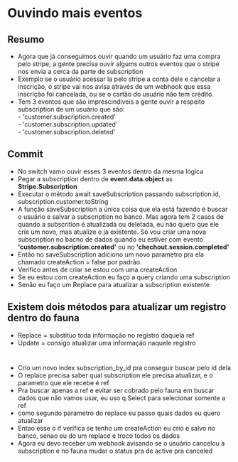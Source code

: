 # Ouvindo mais eventos

## Resumo
* Agora que já conseguimos ouvir quando um usuário faz uma compra pelo stripe, a gente precisa
ouvir algums outros eventos que o stripe nos envia a cerca da parte de subscription
* Exemplo se o usuário acessar la pelo stripe a conta dele e cancelar a inscrição, o stripe vai
nos avisa através de um webhook que essa inscrição foi cancelada, ou se o cartão do usuário não tem
crédito.
* Tem 3 eventos que são imprescindíveis a gente ouvir a respeito subscription de um usuário que são: <br>
      - 'customer.subscription.created' <br>
      - 'customer.subscription.updated' <br>
      - 'customer.subscription.deleted' <br>

## Commit
* No switch vamo ouvir esses 3 eventos dentro da mesma lógica
* Pegar a subscription dentro de <strong>event.data.object</strong> as <strong>Stripe.Subscription</strong>
* Executar o método await saveSubscription passando subscription.id, subscription.customer.toString
* A função saveSubscription a única coisa que ela está fazendo é buscar o usuário e salvar a subscription no banco. Mas agora tem 2 casos de quando a subscrition é atualizada ou deletada, eu não quero que ele crie um novo, mas atualize o já existente. Só vou criar uma nova subscription no bacno de dados quando eu estiver com evento <strong>'customer.subscription.created'</strong> ou no <strong>'chechout.session.completed'</strong>
* Então no saveSubscription adiciono um novo parametro pra ela chamado createAction = false por padrão.
* Verifico antes de criar se estou com uma createAction
* Se eu estou com createAction eu faço a query criando uma subscription
* Senão eu faço um Replace para atualizar a subscription existente
## Existem dois métodos para atualizar um registro dentro do fauna
* Replace = substituo toda informação no registro daquela ref
* Update = consigo atualizar uma informação naquele registro
# 
* Crio um novo index subscription_by_id pra conseguir buscar pelo id dela
* O replace precisa saber qual subscription ele precisa atualizar, e o parametro que ele recebe é ref
* Pra buscar apenas a ref e evitar ser cobrado pelo fauna em buscar dados que não vamos usar, eu uso q.Select para selecionar somente a ref
* como segundo parametro do replace eu passo quais dados eu quero atualizar
* Entao esse o if verifica se tenho um createAction eu crio e salvo no banco, senao eu do um replace e troco todos os dados
* Agora eu devo receber um webhook avisando se o usuário cancelou a subscription e no fauna mudar o status pra de active pra canceled
